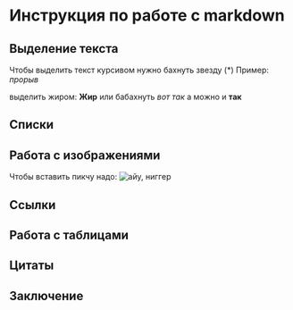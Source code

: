 # Инструкция по работе с markdown

## Выделение текста

Чтобы выделить текст курсивом нужно бахнуть звезду (*) Пример: *прорыв*

выделить жиром: **Жир**
 или бабахнуть _вот так_
 а можно и __так__

## Списки

## Работа с изображениями

Чтобы вставить пикчу надо:
![айу, ниггер](picha.jpg)

## Ссылки

## Работа с таблицами

## Цитаты

## Заключение